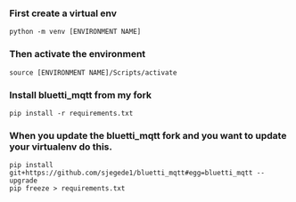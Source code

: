 ### First create a virtual env
`python -m venv [ENVIRONMENT NAME]`  

### Then activate the environment 
`source [ENVIRONMENT NAME]/Scripts/activate`

### Install bluetti_mqtt from my fork
`pip install -r requirements.txt`


### When you update the bluetti_mqtt fork and you want to update your virtualenv do this.
```
pip install git+https://github.com/sjegede1/bluetti_mqtt#egg=bluetti_mqtt --upgrade
pip freeze > requirements.txt
```